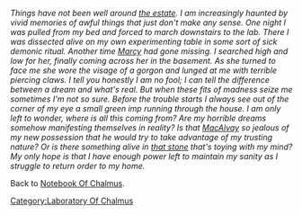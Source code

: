 *Things have not been well around [the
estate](:Category:Laboratory_Of_Chalmus.md "wikilink"). I am
increasingly haunted by vivid memories of awful things that just don't
make any sense. One night I was pulled from my bed and forced to march
downstairs to the lab. There I was dissected alive on my own
experimenting table in some sort of sick demonic ritual. Another time
[Marcy](Maid_Marcy.md "wikilink") had gone missing. I searched high and
low for her, finally coming across her in the basement. As she turned to
face me she wore the visage of a gorgon and lunged at me with terrible
piercing claws. I tell you honestly I am no fool; I can tell the
difference between a dream and what's real. But when these fits of
madness seize me sometimes I'm not so sure. Before the trouble starts I
always see out of the corner of my eye a small green imp running through
the house. I am only left to wonder, where is all this coming from? Are
my horrible dreams somehow manifesting themselves in reality? Is that
[MacAlvay](Simon_MacAlvay.md "wikilink") so jealous of my new possession
that he would try to take advantage of my trusting nature? Or is there
something alive in [that stone](Small_Grey_Stone.md "wikilink") that's
toying with my mind? My only hope is that I have enough power left to
maintain my sanity as I struggle to return order to my home.*

Back to [Notebook Of Chalmus](Notebook_Of_Chalmus "wikilink").

[Category:Laboratory Of
Chalmus](Category:Laboratory_Of_Chalmus "wikilink")

